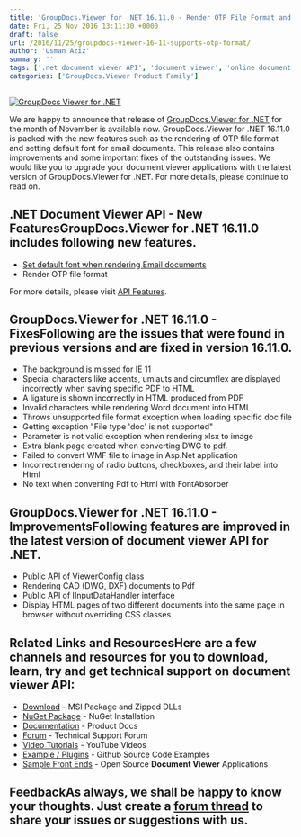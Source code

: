 ```yaml
---
title: 'GroupDocs.Viewer for .NET 16.11.0 - Render OTP File Format and Set Default Font for Email Documents'
date: Fri, 25 Nov 2016 13:11:30 +0000
draft: false
url: /2016/11/25/groupdocs-viewer-16-11-supports-otp-format/
author: 'Usman Aziz'
summary: ''
tags: ['.net document viewer API', 'document viewer', 'online document viewer', 'GroupDocs.Viewer for .NET Releases']
categories: ['GroupDocs.Viewer Product Family']
---
```


[![GroupDocs Viewer for .NET](https://blog.groupdocs.com/wp-content/uploads/sites/4/2016/11/groupdocs-viewer-net.png)](http://groupdocs.com/dot-net/document-viewer-library)

We are happy to announce that release of [GroupDocs.Viewer for .NET](http://www.groupdocs.com/dot-net/document-viewer-library "GroupDocs.Viewer for .NET") for the month of November is available now. GroupDocs.Viewer for .NET 16.11.0 is packed with the new features such as the rendering of OTP file format and setting default font for email documents. This release also contains improvements and some important fixes of the outstanding issues. We would like you to upgrade your document viewer applications with the latest version of GroupDocs.Viewer for .NET. For more details, please continue to read on.

## .NET Document Viewer API - New Features**GroupDocs.Viewer for .NET 16.11.0** includes following new features.

*   [Set default font when rendering Email documents](https://docs.groupdocs.com/viewer/net "GroupDocs.Viewer")
*   Render OTP file format

For more details, please visit [API Features](https://docs.groupdocs.com/viewer/net "GroupDocs.Viewer features").

## GroupDocs.Viewer for .NET 16.11.0 - FixesFollowing are the issues that were found in previous versions and are fixed in version 16.11.0.

*   The background is missed for IE 11
*   Special characters like accents, umlauts and circumflex are displayed incorrectly when saving specific PDF to HTML
*   A ligature is shown incorrectly in HTML produced from PDF
*   Invalid characters while rendering Word document into HTML
*   Throws unsupported file format exception when loading specific doc file
*   Getting exception "File type 'doc' is not supported"
*   Parameter is not valid exception when rendering xlsx to image
*   Extra blank page created when converting DWG to pdf.
*   Failed to convert WMF file to image in Asp.Net application
*   Incorrect rendering of radio buttons, checkboxes, and their label into Html
*   No text when converting Pdf to Html with FontAbsorber

## GroupDocs.Viewer for .NET 16.11.0 - ImprovementsFollowing features are improved in the latest version of **document viewer API for .NET**.

*   Public API of ViewerConfig class
*   Rendering CAD (DWG, DXF) documents to Pdf
*   Public API of IInputDataHandler interface
*   Display HTML pages of two different documents into the same page in browser without overriding CSS classes

## Related Links and ResourcesHere are a few channels and resources for you to download, learn, try and get technical support on **document viewer API**:

*   [Download](http://downloads.groupdocs.com/viewer/net "Download API") - MSI Package and Zipped DLLs
*   [NuGet Package](https://www.nuget.org/packages/groupdocs-viewer-dotnet/ "Install from NuGet Package") - NuGet Installation
*   [Documentation](https://docs.groupdocs.com/viewer/net "Document Viewer API Documentation ") - Product Docs
*   [Forum](http://groupdocs.com/Community/forums/groupdocs.viewer-product-family/4/showforum.aspx "Technical Support Forum") - Technical Support Forum
*   [Video Tutorials](https://www.youtube.com/channel/UCgO8dwgI5KAsQCVegviVXYA/playlists "GroupDocs.Viewer video tutorials") - YouTube Videos
*   [Example / Plugins](https://github.com/groupdocsviewer/GroupDocs_Viewer_NET "download example project and front ends") - Github Source Code Examples
*   [Sample Front Ends](https://github.com/groupdocs-viewer/ "Open Source Document Viewer Applications") - Open Source **Document Viewer** Applications

## FeedbackAs always, we shall be happy to know your thoughts. Just create a [forum thread](http://groupdocs.com/Community/forums/groupdocs.viewer-product-family/4/showforum.aspx "Technical Support Forum") to share your issues or suggestions with us.





